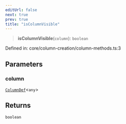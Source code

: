 ```yaml
---
editUrl: false
next: true
prev: true
title: "isColumnVisible"
---
```


> **isColumnVisible**(`column`): `boolean`

Defined in: core/column-creation/column-methods.ts:3

## Parameters

### column

[`ColumnDef`](/api/type-aliases/columndef/)\<`any`\>

## Returns

`boolean`

